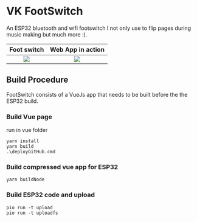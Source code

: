 # VK FootSwitch

An ESP32 bluetooth and wifi footswitch I not only use to flip pages during music making but much more :).

Foot switch                                                  |  Web App in action
:-----------------------------------------------------------:|:-----------------------------------------------------------:
![](https://vk.github.io/FootSwitch/docu/FootSwitchApp.gif)  |  ![](https://vk.github.io/FootSwitch/docu/FootSwitchApp.gif)


## Build Procedure
FootSwitch consists of a VueJs app that needs to be built before the the ESP32 build.
### Build Vue page
run in vue folder
```
yarn install
yarn build
.\deployGitHub.cmd
```
### Build compressed vue app for ESP32
```
yarn buildNode
```

### Build ESP32 code and upload
```
pio run -t upload
pio run -t uploadfs
```
